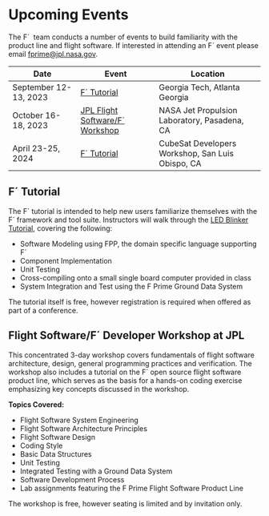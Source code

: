 # Upcoming Events

The F´  team conducts a number of events to build familiarity with the product line and flight software. If interested in attending an F´ event please email [fprime@jpl.nasa.gov](mailto:fprime@jpl.nasa.gov).

| Date                  | Event                                                                          | Location                                         |
|-----------------------|--------------------------------------------------------------------------------|--------------------------------------------------|
| September 12-13, 2023 | [F´ Tutorial](#f-tutorial)                                                     | Georgia Tech, Atlanta Georgia                    |
| October 16-18, 2023   | [JPL Flight Software/F´ Workshop](#flight-softwaref-developer-workshop-at-jpl) | NASA Jet Propulsion Laboratory, Pasadena, CA     |
| April 23-25, 2024     | [F´ Tutorial](#f-tutorial)                                                     | CubeSat Developers Workshop, San Luis Obispo, CA |


## F´ Tutorial

The F´ tutorial is intended to help new users familiarize themselves with the F´ framework and tool suite. Instructors will walk through the [LED Blinker Tutorial](https://fprime-community.github.io/fprime-workshop-led-blinker), covering the following:
- Software Modeling using FPP, the domain specific language supporting F´
- Component Implementation
- Unit Testing
- Cross-compiling onto a small single board computer provided in class
- System Integration and Test using the F Prime Ground Data System

The tutorial itself is free, however registration is required when offered as part of a conference.
 
 
## Flight Software/F´ Developer Workshop at JPL
 
This concentrated 3-day workshop covers fundamentals of flight software architecture, design, general programming practices and verification. The workshop also includes a tutorial on the F´ open source flight software product line, which serves as the basis for a hands-on coding exercise emphasizing key concepts discussed in the workshop.
 
**Topics Covered:**
- Flight Software System Engineering
- Flight Software Architecture Principles
- Flight Software Design
- Coding Style
- Basic Data Structures
- Unit Testing
- Integrated Testing with a Ground Data System
- Software Development Process
- Lab assignments featuring the F Prime Flight Software Product Line
 
The workshop is free, however seating is limited and by invitation only.
 
